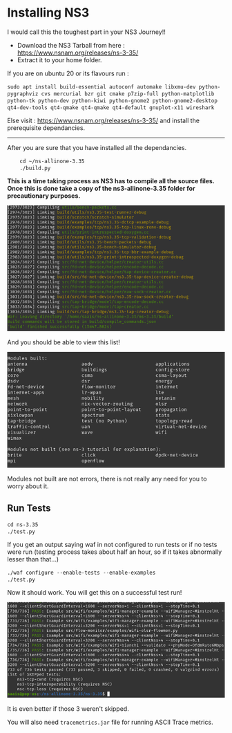 # Installing NS3

I would call this the toughest part in your NS3 Journey!!

* Download the NS3 Tarball from here : https://www.nsnam.org/releases/ns-3-35/
* Extract it to your home folder.

If you are on ubuntu 20 or its flavours run :

    sudo apt install build-essential autoconf automake libxmu-dev python-pygraphviz cvs mercurial bzr git cmake p7zip-full python-matplotlib python-tk python-dev python-kiwi python-gnome2 python-gnome2-desktop qt4-dev-tools qt4-qmake qt4-qmake qt4-default gnuplot-x11 wireshark   

Else visit : https://www.nsnam.org/releases/ns-3-35/ and install the prerequisite dependancies.

---
After you are sure that you have installed all the dependancies.

        cd ~/ns-allinone-3.35
        ./build.py
**This is a time taking process as NS3 has to compile all the source files. Once this is done take a copy of the ns3-allinone-3.35 folder for precautionary purposes.**

!["How the terminal looks on successful build"](/install/build-successful.png)

And you should be able to view this list!

!["Terminal Output that shows you what modules were built"](/install/modules-built.png)

Modules not built are not errors, there is not really any need for you to worry about it.

## Run Tests

    cd ns-3.35
    ./test.py

If you get an output saying waf in not configured to run tests or if no tests were run (testing process takes about half an hour, so if it takes abnormally lesser than that...)

    ./waf configure --enable-tests --enable-examples
    ./test.py

Now it should work. You will get this on a successful test run!

!["Terminal Output that shows you tests were run successfully"](/install/test-successful.png)

It is even better if those 3 weren't skipped.

You will also need `tracemetrics.jar` file for running ASCII Trace metrics.
 